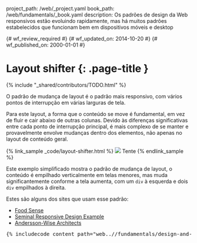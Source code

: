project_path: /web/_project.yaml
book_path: /web/fundamentals/_book.yaml
description: Os padrões de design da Web responsivos estão evoluindo rapidamente, mas há muitos padrões estabelecidos que funcionam bem em dispositivos móveis e desktop

{# wf_review_required #}
{# wf_updated_on: 2014-10-20 #}
{# wf_published_on: 2000-01-01 #}

# Layout shifter {: .page-title }

{% include "_shared/contributors/TODO.html" %}



O padrão de mudança de layout é o padrão mais responsivo, com vários pontos de interrupção em várias larguras de tela.

Para este layout, a forma que o conteúdo se move é fundamental, em vez de fluir e
cair abaixo de outras colunas.  Devido às diferenças significativas entre cada
ponto de interrupção principal, é mais complexo de se manter e provavelmente envolve mudanças
dentro dos elementos, não apenas no layout de conteúdo geral.

{% link_sample _code/layout-shifter.html %}
  <img src="imgs/layout-shifter.svg">
  Tente
{% endlink_sample %}

Este exemplo simplificado mostra o padrão de mudança de layout, o conteúdo é empilhado verticalmente
em telas menores, mas muda significantemente conforme a tela 
aumenta, com um `div` à esquerda e dois `div` empilhados à direita.

Estes são alguns dos sites que usam esse padrão:

 * [Food Sense](http://foodsense.is/)
 * [Seminal Responsive Design
  Example](http://alistapart.com/d/responsive-web-design/ex/ex-site-FINAL.html)
 * [Andersson-Wise Architects](http://www.anderssonwise.com/)

<pre class="prettyprint">
{% includecode content_path="web..//fundamentals/design-and-ui/responsive/patterns/_code/layout-shifter.html" region_tag="lshifter" lang=css %}
</pre>


